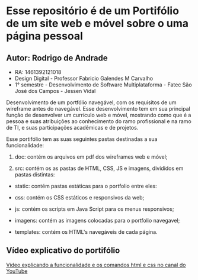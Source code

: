 # Esse repositório é de um Portifólio de um site web e móvel sobre o uma página pessoal

## Autor: Rodrigo de Andrade 
* RA: 1461392121018
* Design Digital - Professor Fabricio Galendes M Carvalho
* 1° semestre - Desenvolvimento de Software Multiplataforma - Fatec São José dos Campos - Jessen Vidal

Desenvolvimento de um portfólio navegável, com os requisitos de um wireframe antes do navegável. Esse desenvolvimento tem em sua principal função de desenvolver um currículo web e móvel, mostrando como que é a pessoa e suas atribuições ao conhecimento do ramo profissional e na ramo de TI, e suas participações acadêmicas e de projetos. 

Esse portifólio tem as suas seguintes pastas destinadas a sua funcionalidade:

1) doc: contém os arquivos em pdf dos wireframes web e móvel;

2) src: contém os as pastas de HTML, CSS, JS e imagens, divididos em pastas distintas:

* static: contém pastas estáticas para o portfolio entre eles:

* css: contém os CSS estáticos e responsivos da web; 
* js: contém os scripts em Java Script para os menus responsivos;
* imagens: contém as imagens colocadas para o portfolio navegavel;

* templates: contém os HTML's navegáveis de cada página.

## Vídeo explicativo do portifólio
[Vídeo explicando a funcionalidade e os comandos html e css no canal do YouTube]()